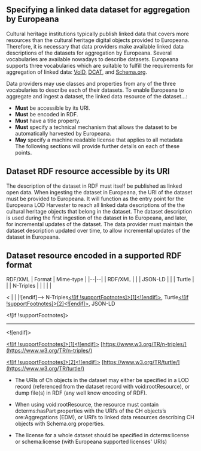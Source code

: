 ## Specifying a linked data dataset for aggregation  by Europeana

Cultural heritage institutions typically publish linked data that covers more resources than the cultural heritage digital objects provided to Europeana. Therefore, it is necessary that data providers make available linked data descriptions of the datasets for aggregation by Europeana.
Several vocabularies are available nowadays to describe datasets. Europeana supports three vocabularies which are suitable to fulfill the requirements for aggregation of linked data: [VoID](https://www.w3.org/TR/void/), [DCAT](https://www.w3.org/TR/vocab-dcat/), and [Schema.org](http://schema.org/Dataset).

Data providers may use classes and properties from any of the three vocabularies to describe each of their datasets. To enable Europeana to aggregate and ingest a dataset, the linked data resource of the dataset...:
 - **Must** be accessible by its URI.
 - **Must** be encoded in RDF.
 - **Must** have a title property.
 - **Must** specify a technical mechanism that allows the dataset to be automatically harvested by Europeana.
 - **May** specify a machine readable license that applies to all metadata  
The following sections will provide further details on each of these points.

## Dataset RDF resource accessible by its URI
The description of the dataset in RDF must itself be published as linked open data. 
When ingesting the dataset in Europeana, the URI of the dataset must be provided to Europeana. It will function as the entry point for the Europeana LOD Harvester to reach all linked data descriptions of the the cultural heritage objects that belong in the dataset. 
The dataset description is used during the first ingestion of the dataset in to Europeana, and later, for incremental updates of the dataset.
The data provider must maintain the dataset description updated over time, to allow incremental updates of the dataset in Europeana. 
## Dataset resource encoded in a supported RDF format
RDF/XML
| Format | Mime-type |
|--|--|
| RDF/XML |  |
| JSON-LD |  |
| Turtle |  |
| N-Triples  |  |
|  |  |

    
<
|  |  |![endif]--> N-Triples[<![if !supportFootnotes]>[1]<![endif]>](#_ftn1), Turtle[<![if !supportFootnotes]>[2]<![endif]>](#_ftn2), JSON-LD

<![if !supportFootnotes]>  

----------

<![endif]>

[<![if !supportFootnotes]>[1]<![endif]>](#_ftnref1) [https://www.w3.org/TR/n-triples/](https://www.w3.org/TR/n-triples/)

[<![if !supportFootnotes]>[2]<![endif]>](#_ftnref2) [https://www.w3.org/TR/turtle/](https://www.w3.org/TR/turtle/)
-   The URIs of Ch objects in the dataset may either be specified in a LOD record (referenced from the dataset record with void:rootResource), or dump file(s) in RDF (any well know encoding of RDF).
    
-   When using void:rootResource, the resource must contain dcterms:hasPart properties with the URI’s of the CH objects’s ore:Aggregations (EDM), or URI’s to linked data resources describing CH objects with Schema.org properties.
    
-   The license for a whole dataset should be specified in dcterms:license or schema:license (with Europeana supported licenses' URIs)
<!--stackedit_data:
eyJoaXN0b3J5IjpbLTk1MTQ2NjM4LC0xMjY5NTg3NTkzLC0xND
A0NjkxMTcwLDIwNjQzMjM4NDQsMTQ2ODQzMDg2Niw5OTc1ODQ2
NTgsODkzOTg4MTA4LC0xNDkwMjA3NjIxLDc5NzEwNTEzMywxNj
g2NzY3MDJdfQ==
-->